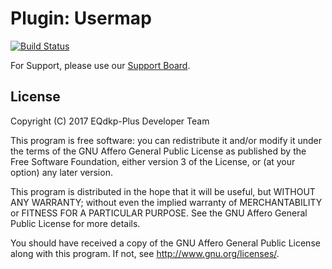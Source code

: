 Plugin: Usermap
===============
[![Build Status](https://travis-ci.org/EQdkpPlus/plugin-usermap.svg?branch=master)](https://travis-ci.org/EQdkpPlus/plugin-usermap)

For Support, please use our [Support Board](https://eqdkp-plus.eu/forum/).

## License
Copyright (C) 2017 EQdkp-Plus Developer Team

This program is free software: you can redistribute it and/or modify
it under the terms of the GNU Affero General Public License as published
by the Free Software Foundation, either version 3 of the License, or
(at your option) any later version.

This program is distributed in the hope that it will be useful,
but WITHOUT ANY WARRANTY; without even the implied warranty of
MERCHANTABILITY or FITNESS FOR A PARTICULAR PURPOSE.  See the
GNU Affero General Public License for more details.

You should have received a copy of the GNU Affero General Public License
along with this program.  If not, see <http://www.gnu.org/licenses/>.